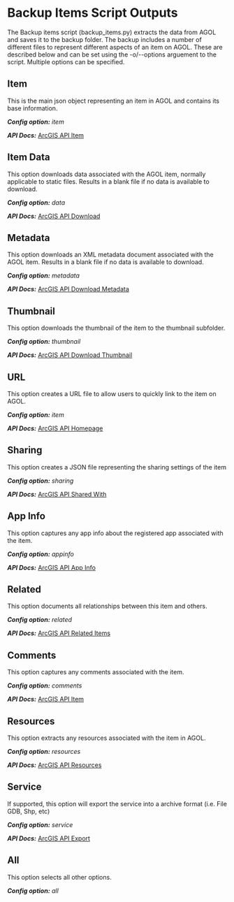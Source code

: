 # Backup Items Script Outputs

The Backup items script (backup_items.py) extracts the data from AGOL and saves it to the backup folder. The backup includes a number of different files to represent different aspects of an item on AGOL. These are described below and can be set using the -o/--options arguement to the script. Multiple options can be specified.

## Item

This is the main json object representing an item in AGOL and contains its base information.

***Config option:*** *item*

***API Docs:*** [ArcGIS API Item](https://developers.arcgis.com/python/api-reference/arcgis.gis.toc.html#arcgis.gis.Item)

## Item Data

This option downloads data associated with the AGOL item, normally applicable to static files. Results in a blank file if no data is available to download.

***Config option:*** *data*

***API Docs:*** [ArcGIS API Download](https://developers.arcgis.com/python/api-reference/arcgis.gis.toc.html#arcgis.gis.Item.download)

## Metadata

This option downloads an XML metadata document associated with the AGOL item. Results in a blank file if no data is available to download.

***Config option:*** *metadata*

***API Docs:*** [ArcGIS API Download Metadata](https://developers.arcgis.com/python/api-reference/arcgis.gis.toc.html#arcgis.gis.Item.download_metadata)

## Thumbnail

This option downloads the thumbnail of the item to the thumbnail subfolder.

***Config option:*** *thumbnail*

***API Docs:*** [ArcGIS API Download Thumbnail](https://developers.arcgis.com/python/api-reference/arcgis.gis.toc.html#arcgis.gis.Item.download_thumbnail)

## URL

This option creates a URL file to allow users to quickly link to the item on AGOL.

***Config option:*** *item*

***API Docs:*** [ArcGIS API Homepage](https://developers.arcgis.com/python/api-reference/arcgis.gis.toc.html#arcgis.gis.Item.homepage)

## Sharing

This option creates a JSON file representing the sharing settings of the item

***Config option:*** *sharing*

***API Docs:*** [ArcGIS API Shared With](https://developers.arcgis.com/python/api-reference/arcgis.gis.toc.html#arcgis.gis.Item.shared_with)

## App Info

This option captures any app info about the registered app associated with the item.

***Config option:*** *appinfo*

***API Docs:*** [ArcGIS API App Info](https://developers.arcgis.com/python/api-reference/arcgis.gis.toc.html#arcgis.gis.Item.app_info)

## Related

This option documents all relationships between this item and others.

***Config option:*** *related*

***API Docs:*** [ArcGIS API Related Items](https://developers.arcgis.com/python/api-reference/arcgis.gis.toc.html#arcgis.gis.Item.related_items)

## Comments

This option captures any comments associated with the item.

***Config option:*** *comments*

***API Docs:*** [ArcGIS API Item](https://developers.arcgis.com/python/api-reference/arcgis.gis.toc.html#arcgis.gis.Item.comments)

## Resources

This option extracts any resources associated with the item in AGOL.

***Config option:*** *resources*

***API Docs:*** [ArcGIS API Resources](https://developers.arcgis.com/python/api-reference/arcgis.gis.toc.html#arcgis.gis.Item.resources)

## Service

If supported, this option will export the service into a archive format (i.e. File GDB, Shp, etc)

***Config option:*** *service*

***API Docs:*** [ArcGIS API Export](https://developers.arcgis.com/python/api-reference/arcgis.gis.toc.html#arcgis.gis.Item.export)

## All

This option selects all other options.

***Config option:*** *all*
